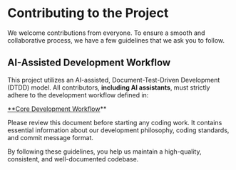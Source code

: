 # Contributing to the Project

We welcome contributions from everyone. To ensure a smooth and collaborative process, we have a few guidelines that we ask you to follow.

## AI-Assisted Development Workflow

This project utilizes an AI-assisted, Document-Test-Driven Development (DTDD) model. All contributors, **including AI assistants**, must strictly adhere to the development workflow defined in:

[**Core Development Workflow](./.ai-conventions/01_workflow.md)**

Please review this document before starting any coding work. It contains essential information about our development philosophy, coding standards, and commit message format.

By following these guidelines, you help us maintain a high-quality, consistent, and well-documented codebase.
